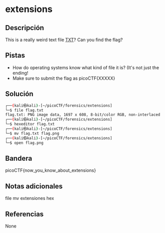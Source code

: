 # extensions

## Descripción
This is a really weird text file [TXT](https://jupiter.challenges.picoctf.org/static/e7e5d188621ee705ceeb0452525412ef/flag.txt)? Can you find the flag?

## Pistas
- How do operating systems know what kind of file it is? (It's not just the ending!
- Make sure to submit the flag as picoCTF{XXXXX}
## Solución
```bash
┌──(kali㉿kali)-[~/picoCTF/forensics/extensions]
└─$ file flag.txt  
flag.txt: PNG image data, 1697 x 608, 8-bit/color RGB, non-interlaced         
┌──(kali㉿kali)-[~/picoCTF/forensics/extensions]
└─$ hexeditor flag.txt
┌──(kali㉿kali)-[~/picoCTF/forensics/extensions]
└─$ mv flag.txt flag.png
┌──(kali㉿kali)-[~/picoCTF/forensics/extensions]
└─$ open flag.png
```

## Bandera
picoCTF{now_you_know_about_extensions}

## Notas adicionales
file
mv
extensiones
hex

## Referencias
None